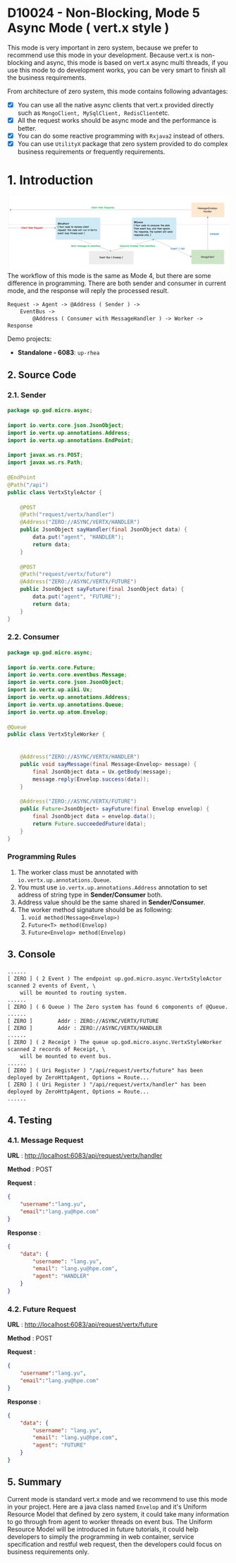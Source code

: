# D10024 - Non-Blocking, Mode 5 Async Mode \( vert.x style \)

This mode is very important in zero system, because we prefer to recommend use this mode in your development. Because vert.x is non-blocking and async, this mode is based on vert.x async multi threads, if you use this mode to do development works, you can be very smart to finish all the business requirements.

From architecture of zero system, this mode contains following advantages:

* [x] You can use all the native async clients that vert.x provided directly such as `MongoClient, MySqlClient, RedisClient`etc.
* [x] All the request works should be async mode and the performance is better.
* [x] You can do some reactive programming with `Rxjava2` instead of others.
* [x] You can use `UtilityX` package that zero system provided to do complex business requirements or frequently requirements.

# 1. Introduction

![](/doc/image/request-mode5.png)The workflow of this mode is the same as Mode 4, but there are some difference in programming. There are both sender and consumer in current mode, and the response will reply the processed result.

```
Request -> Agent -> @Address ( Sender ) -> 
    EventBus -> 
        @Address ( Consumer with MessageHandler ) -> Worker -> Response
```

Demo projects:

* **Standalone - 6083**: `up-rhea`

## 2. Source Code

### 2.1. Sender

```java
package up.god.micro.async;

import io.vertx.core.json.JsonObject;
import io.vertx.up.annotations.Address;
import io.vertx.up.annotations.EndPoint;

import javax.ws.rs.POST;
import javax.ws.rs.Path;

@EndPoint
@Path("/api")
public class VertxStyleActor {

    @POST
    @Path("request/vertx/handler")
    @Address("ZERO://ASYNC/VERTX/HANDLER")
    public JsonObject sayHandler(final JsonObject data) {
        data.put("agent", "HANDLER");
        return data;
    }

    @POST
    @Path("request/vertx/future")
    @Address("ZERO://ASYNC/VERTX/FUTURE")
    public JsonObject sayFuture(final JsonObject data) {
        data.put("agent", "FUTURE");
        return data;
    }
}
```

### 2.2. Consumer

```java
package up.god.micro.async;

import io.vertx.core.Future;
import io.vertx.core.eventbus.Message;
import io.vertx.core.json.JsonObject;
import io.vertx.up.aiki.Ux;
import io.vertx.up.annotations.Address;
import io.vertx.up.annotations.Queue;
import io.vertx.up.atom.Envelop;

@Queue
public class VertxStyleWorker {


    @Address("ZERO://ASYNC/VERTX/HANDLER")
    public void sayMessage(final Message<Envelop> message) {
        final JsonObject data = Ux.getBody(message);
        message.reply(Envelop.success(data));
    }

    @Address("ZERO://ASYNC/VERTX/FUTURE")
    public Future<JsonObject> sayFuture(final Envelop envelop) {
        final JsonObject data = envelop.data();
        return Future.succeededFuture(data);
    }
}
```

### Programming Rules

1. The worker class must be annotated with `io.vertx.up.annotations.Queue`.
2. You must use `io.vertx.up.annotations.Address` annotation to set address of string type in **Sender/Consumer** both.
3. Address value should be the same shared in **Sender/Consumer**.
4. The worker method signature should be as following:
   1. `void method(Message<Envelop>)`
   2. `Future<T> method(Envelop)`
   3. `Future<Envelop> method(Envelop)`

## 3. Console

```shell
......
[ ZERO ] ( 2 Event ) The endpoint up.god.micro.async.VertxStyleActor scanned 2 events of Event, \
    will be mounted to routing system.
......
[ ZERO ] ( 6 Queue ) The Zero system has found 6 components of @Queue.
......
[ ZERO ]        Addr : ZERO://ASYNC/VERTX/FUTURE
[ ZERO ]        Addr : ZERO://ASYNC/VERTX/HANDLER
......
[ ZERO ] ( 2 Receipt ) The queue up.god.micro.async.VertxStyleWorker scanned 2 records of Receipt, \
    will be mounted to event bus.
......
[ ZERO ] ( Uri Register ) "/api/request/vertx/future" has been deployed by ZeroHttpAgent, Options = Route...
[ ZERO ] ( Uri Register ) "/api/request/vertx/handler" has been deployed by ZeroHttpAgent, Options = Route...
......
```

## 4. Testing

### 4.1. Message Request

**URL** : [http://localhost:6083/api/request/vertx/handler](http://localhost:6083/api/request/vertx/handler)

**Method** : POST

**Request** :

```json
{
    "username":"lang.yu",
    "email":"lang.yu@hpe.com"
}
```

**Response** :

```json
{
    "data": {
        "username": "lang.yu",
        "email": "lang.yu@hpe.com",
        "agent": "HANDLER"
    }
}
```

### 4.2. Future Request

**URL** : [http://localhost:6083/api/request/vertx/future](http://localhost:6083/api/request/vertx/future)

**Method** : POST

**Request** :

```json
{
    "username":"lang.yu",
    "email":"lang.yu@hpe.com"
}
```

**Response** :

```json
{
    "data": {
        "username": "lang.yu",
        "email": "lang.yu@hpe.com",
        "agent": "FUTURE"
    }
}
```

## 5. Summary

Current mode is standard vert.x mode and we recommend to use this mode in your project. Here are a java class named `Envelop` and it's Uniform Resource Model that defined by zero system, it could take many information to go through from agent to worker threads on event bus. The Uniform Resource Model will be introduced in future tutorials, it could help developers to simply the programming in web container, service specification and restful web request, then the developers could focus on business requirements only.

